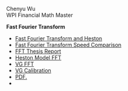 Chenyu Wu </br>
WPI Financial Math Master

__Fast Fourier Transform__
- [Fast Fourier Transform and Heston](Fourier_Transform_Heston_BSM.ipynb)
- [Fast Fourier Transform Speed Comparison](Speed_Comparison.ipynb)
- [FFT Thesis Report](Fast_Fourier_Transform_Thesis_Report.pdf)
- [Heston Model FFT](Heston_FFT.ipynb)
- [VG FFT](Variance_Gamma_FFT.ipynb)
- [VG Calibration](Calibration.ipynb)
- <a href="wuchenyu38.github.io/PDFs/Option Pricing using VarianceGamma.pdf" target="_blank">PDF.</a>
- <a href="/PDFs/Variance Gamma Process.pdf" class="image fit"><img src="images/marr_pic.jpg" alt=""></a>

